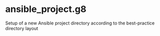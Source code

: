 ansible_project.g8
==================

Setup of a new Ansible project directory according to the best-practice directory layout
